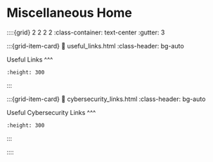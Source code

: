# Miscellaneous Home

::::{grid} 2 2 2 2
:class-container: text-center
:gutter: 3

:::{grid-item-card}
:link: useful_links.html
:class-header: bg-auto

Useful Links
^^^
```{image} images/useful_links_splash.png
:height: 300
```
:::

:::{grid-item-card}
:link: cybersecurity_links.html
:class-header: bg-auto

Useful Cybersecurity Links
^^^
```{image} images/cybersec_links_splash.jpg
:height: 300
```
:::

::::
